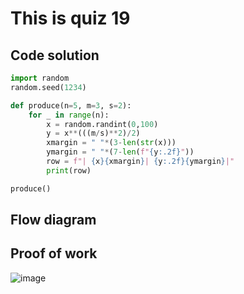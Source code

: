 # This is quiz 19

## Code solution
```.py
import random
random.seed(1234)

def produce(n=5, m=3, s=2):
    for _ in range(n):
        x = random.randint(0,100)
        y = x**(((m/s)**2)/2)
        xmargin = " "*(3-len(str(x)))
        ymargin = " "*(7-len(f"{y:.2f}"))
        row = f"| {x}{xmargin}| {y:.2f}{ymargin}|"
        print(row)

produce()
```

## Flow diagram


## Proof of work
![image](https://github.com/user-attachments/assets/797e8a26-cce4-476b-87f8-7853eba0408b)
